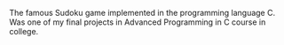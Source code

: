The famous Sudoku game implemented in the programming language C. Was one of my final projects in Advanced Programming in C course in college.
